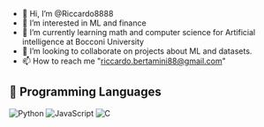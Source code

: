 - 👋 Hi, I’m @Riccardo8888
- 👀 I’m interested in ML and finance
- 🌱 I’m currently learning math and computer science for Artificial intelligence at Bocconi University
- 💞️ I’m looking to collaborate on projects about ML and datasets.
- 📫 How to reach me "riccardo.bertamini88@gmail.com"

<!---
Riccardo8888/Riccardo8888 is a ✨ special ✨ repository because its `README.md` (this file) appears on your GitHub profile.
You can click the Preview link to take a look at your changes.
--->
## 🔧 Programming Languages

![Python](https://img.shields.io/badge/-Python-3776AB?style=flat&logo=python&logoColor=white)
![JavaScript](https://img.shields.io/badge/-JavaScript-F7DF1E?style=flat&logo=javascript&logoColor=black)
![C](https://img.shields.io/badge/-C-00599C?style=flat&logo=c&logoColor=white)
